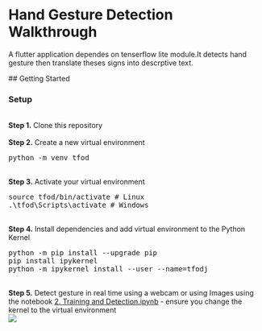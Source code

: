  # Hand Gesture Detection Walkthrough
<p>A flutter application dependes on tenserflow lite module.It detects hand gesture then translate theses signs into descrptive text.</p> 
## Getting Started

### Setup 
<br />
<b>Step 1.</b> Clone this repository
<br/><br/>
<b>Step 2.</b> Create a new virtual environment 
<pre>
python -m venv tfod
</pre> 
<br/>
<b>Step 3.</b> Activate your virtual environment
<pre>
source tfod/bin/activate # Linux
.\tfod\Scripts\activate # Windows 
</pre>
<br/>
<b>Step 4.</b> Install dependencies and add virtual environment to the Python Kernel
<pre>
python -m pip install --upgrade pip
pip install ipykernel
python -m ipykernel install --user --name=tfodj
</pre>
<br/>
<b>Step 5.</b> Detect gesture in real time using a webcam or using Images using the notebook <a href="https://github.com/LamaTarek/Hand_Gesture_Detection_App/blob/main/2.%20Training%20and%20Detection.ipynb">2.  Training and Detection.ipynb</a> - ensure you change the kernel to the virtual environment
<br/>

<img src="https://imgur.com/a/svG9EIp">
